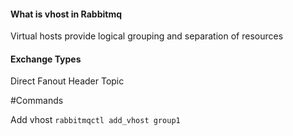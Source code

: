 #### What is vhost in Rabbitmq
Virtual hosts provide logical grouping and separation of resources


#### Exchange Types
Direct
Fanout
Header
Topic



#Commands

Add vhost
```rabbitmqctl add_vhost group1```

